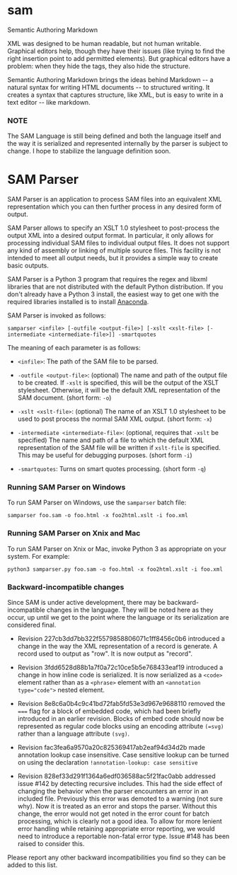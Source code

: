 sam
===

Semantic Authoring Markdown

XML was designed to be human readable, but not human writable. Graphical editors help, though they have their issues
(like trying to find the right insertion point to add permitted elements). But graphical editors have a problem: when 
they hide the tags, they also hide the structure.

Semantic Authoring Markdown brings the ideas behind Markdown -- a natural syntax for writing HTML documents -- to 
structured writing. It creates a syntax that captures structure, like XML, but is easy to write in a text editor
-- like markdown.

### NOTE

The SAM Language is still being defined and both the language itself and the way it is serialized and represented internally by the parser is subject to change. I hope to stabilize the language definition soon.

SAM Parser
=========

SAM Parser is an application to process SAM files into an equivalent XML representation which 
you can then further process in any desired form of output. 

SAM Parser allows to specify an XSLT 1.0 stylesheet to post-process the output XML into a 
desired output format. In particular, it only allows for processing individual SAM files to
individual output files. It does not support any kind of assembly or linking of multiple source files. 
This facility is not intended to meet all output needs, but it 
provides a simple way to create basic outputs. 

SAM Parser is a Python 3 program that requires the regex and libxml libraries that are not 
distributed with the default Python distribution. If you don't already have a Python 3 install, 
the easiest way to get one with the required libraries installed is to install 
[Anaconda](https://www.continuum.io/downloads).  

SAM Parser is invoked as follows:

    samparser <infile> [-outfile <output-file>] [-xslt <xslt-file> [-intermediate <intermediate-file>]] -smartquotes
    
    
The meaning of each parameter is as follows:
    
 * `<infile>`: The path of the SAM file to be parsed.
 
 * `-outfile <output-file>`: (optional) The name and path of the output file to be created. If `-xslt` is 
   specified, this will be the output of the XSLT stylesheet. Otherwise, it will 
   be the default XML representation of the SAM document. (short form: `-o`)
 
 * `-xslt <xslt-file>`: (optional) The name of an XSLT 1.0 stylesheet to be used to post process the 
   normal SAM XML output. (short form: `-x`)
   
 * `-intermediate <intermediate-file>`: (optional, requires that `-xslt` be specified) The name and path of 
   a file to which the default XML representation of the SAM file will be written if
   `xslt-file` is specified. This may be useful for debugging purposes. (short form `-i`)
   
 * `-smartquotes`: Turns on smart quotes processing. (short form `-q`)
   
### Running SAM Parser on Windows

To run SAM Parser on Windows, use the `samparser` batch file:

    samparser foo.sam -o foo.html -x foo2html.xslt -i foo.xml
    
### Running SAM Parser on Xnix and Mac

To run SAM Parser on Xnix or Mac, invoke Python 3 as appropriate on your system. For example:

    python3 samparser.py foo.sam -o foo.html -x foo2html.xslt -i foo.xml



### Backward-incompatible changes

Since SAM is under active development, there may be backward-incompatible changes in the language. They will be noted here as they occur, up until we get to the point where the language or its serialization are considered final.

* Revision 227cb3dd7bb322f5579858806071c1ff8456c0b6 introduced a change in the 
way the XML representation of a record is generate. A record
used to output as "row". It is now output as "record".

* Revision 3fdd6528d88b1a7f0a72c10ce5b5e768433eaf19 introduced a change in how inline code is  serialized. It is now serialized as a `<code>` element rather than as a `<phrase>` element with an `<annotation type="code">` nested element.

* Revision 8e8c6a0b4c9c41bd72fab5fd53e3d967e9688110 removed the `===` flag for a block of embedded code, which had been briefly introduced in an earlier revision. Blocks of embed code should now be represented as regular code blocks using an encoding attribute `(=svg)` rather than a language attribute `(svg)`.

* Revision fac3fea6a9570a20c825369417ab2eaf94d34d2b made annotation lookup case insensitive. Case sensitive lookup can be turned on using the declaration `!annotation-lookup: case sensitive`

* Revision 828ef33d291f1364a6edf036588ac5f21fac0abb addressed issue #142 by detecting recursive includes. This had the side effect of changing the behavior when the parser encounters an error in an included file. Previously this error was demoted to a warning (not sure why). Now it is treated as an error and stops the parser. Without this change, the error would not get noted in the error count for batch processing, which is clearly not a good idea. To allow for more lenient error handling while retaining appropriate error reporting, we would need to introduce a reportable non-fatal error type. Issue #148 has been raised to consider this. 

Please report any other backward incompatibilities you find so they can be added to this list. 

